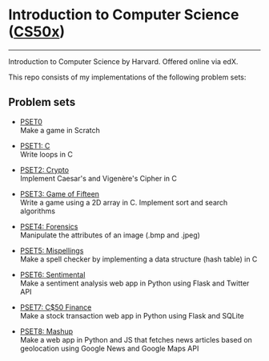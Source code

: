 # Introduction to Computer Science ([CS50x](https://www.edx.org/course/cs50s-introduction-computer-science-harvardx-cs50x))
---

Introduction to Computer Science by Harvard. Offered online via edX.

This repo consists of my implementations of the following problem sets: 

## Problem sets

* [PSET0](https://docs.cs50.net/2017/x/psets/0/pset0.html)   
Make a game in Scratch

* [PSET1: C](https://docs.cs50.net/2017/x/psets/1/pset1.html)   
Write loops in C

* [PSET2: Crypto](https://docs.cs50.net/2017/x/psets/2/pset2.html)   
Implement Caesar's and Vigenère's Cipher in C

* [PSET3: Game of Fifteen](https://docs.cs50.net/2017/x/psets/3/pset3.html)   
Write a game using a 2D array in C. Implement sort and search algorithms

* [PSET4: Forensics](https://docs.cs50.net/2017/x/psets/4/pset4.html)   
Manipulate the attributes of an image (.bmp and .jpeg)

* [PSET5: Mispellings](https://docs.cs50.net/2017/x/psets/5/pset5.html)   
Make a spell checker by implementing a data structure (hash table) in C

* [PSET6: Sentimental](https://docs.cs50.net/2017/x/psets/6/pset6.html)   
Make a sentiment analysis web app in Python using Flask and Twitter API

* [PSET7: C$50 Finance](https://docs.cs50.net/2017/x/psets/7/pset7.html)   
Make a stock transaction web app in Python using Flask and SQLite

* [PSET8: Mashup](https://docs.cs50.net/2017/x/psets/8/pset8.html)   
Make a web app in Python and JS that fetches news articles based on geolocation using Google News and Google Maps API
